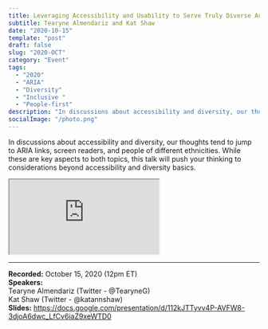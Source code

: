 ```yaml
---
title: Leveraging Accessibility and Usability to Serve Truly Diverse Audiences
subtitle: Tearyne Almendariz and Kat Shaw
date: "2020-10-15"
template: "post"
draft: false
slug: "2020-OCT"
category: "Event"
tags:
  - "2020"
  - "ARIA"
  - "Diversity"
  - "Inclusive "
  - "People-first"
description: "In discussions about accessibility and diversity, our thoughts tend to jump to ARIA links, screen readers, and people of different ethnicities. While these are key aspects to both topics, this talk will push your thinking to considerations beyond accessibility and diversity basics."
socialImage: "/photo.png"
---
```

In discussions about accessibility and diversity, our thoughts tend to jump to ARIA links, screen readers, and people of different ethnicities. While these are key aspects to both topics, this talk will push your thinking to considerations beyond accessibility and diversity basics.

<iframe title="Leveraging Accessibility and Usability to Serve Truly Diverse Audiences by Tearyne Almendariz and Kat Shaw" src="https://www.youtube.com/embed/RhWqewX0s4I" allow="accelerometer; autoplay; encrypted-media; gyroscope; picture-in-picture" allowfullscreen></iframe>

-----
<b>Recorded:</b> October 15, 2020 (12pm ET)<br>
<b>Speakers:</b><br>
Tearyne Almendariz (Twitter - @TearyneG)<br>
Kat Shaw (Twitter - @katannshaw)<br>
<b>Slides:</b> https://docs.google.com/presentation/d/112kJTTyvv4P-AVFW8-3djoA6dwc_LfCv6iaZ9xeWTD0